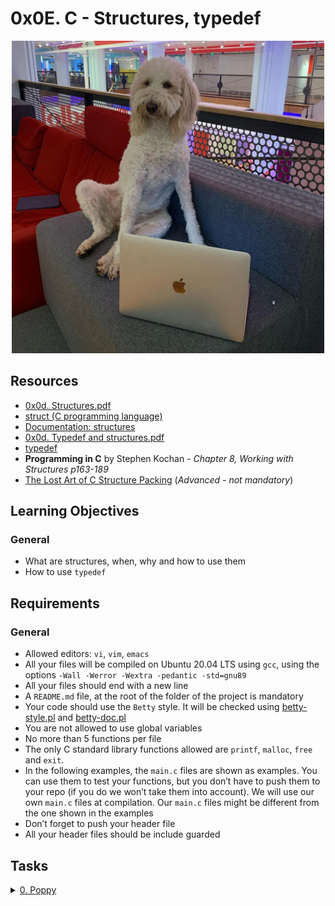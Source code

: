 # 0x0E. C - Structures, typedef

<p align="center">
    <img src="../.imgs/0x0E-1.jpg" width="500" height="500">
</p>

## Resources

- [0x0d. Structures.pdf](../resources/alx/0x0d-Structures.pdf)
- [struct (C programming language)](https://en.wikipedia.org/wiki/Struct_(C_programming_language))
- [Documentation: structures](https://github.com/holbertonschool/Betty/wiki/Documentation:-Data-structures)
- [0x0d. Typedef and structures.pdf](../resources/alx/0x0d-Typedef-and-structures.pdf)
- [typedef](https://publications.gbdirect.co.uk//c_book/chapter8/typedef.html)
- __Programming in C__ by Stephen Kochan - *Chapter 8, Working with Structures p163-189*
- [The Lost Art of C Structure Packing](http://www.catb.org/esr/structure-packing/) (*Advanced - not mandatory*)


## Learning Objectives

### General

- What are structures, when, why and how to use them
- How to use `typedef`


## Requirements

### General

- Allowed editors: `vi`, `vim`, `emacs`
- All your files will be compiled on Ubuntu 20.04 LTS using `gcc`, using the options `-Wall -Werror -Wextra -pedantic -std=gnu89`
- All your files should end with a new line
- A `README.md` file, at the root of the folder of the project is mandatory
- Your code should use the `Betty` style. It will be checked using [betty-style.pl](https://github.com/holbertonschool/Betty/blob/master/betty-style.pl) and [betty-doc.pl](https://github.com/holbertonschool/Betty/blob/master/betty-doc.pl)
- You are not allowed to use global variables
- No more than 5 functions per file
- The only C standard library functions allowed are `printf`, `malloc`, `free` and `exit`.
- In the following examples, the `main.c` files are shown as examples. You can use them to test your functions, but you don’t have to push them to your repo (if you do we won’t take them into account). We will use our own `main.c` files at compilation. Our `main.c` files might be different from the one shown in the examples
- Don’t forget to push your header file
- All your header files should be include guarded



## Tasks

<details>
<summary><a href="./dog.h">0. Poppy</a></summary><br>

<p align="center">
    <img src="../.imgs/0x0E-2.jpg" width="450" height="563">
</p>

Define a new type `struct dog` with the following elements:

- `name`, type = `char *`
- `age`, type = `float`
- `owner`, type = `char *`

```bash
julien@ubuntu:~/0x0d. structures, typedef$ cat 0-main.c
#include <stdio.h>
#include "dog.h"

/**
 * main - check the code
 *
 * Return: Always 0.
 */
int main(void)
{
    struct dog my_dog;

    my_dog.name = "Poppy";
    my_dog.age = 3.5;
    my_dog.owner = "Bob";
    printf("My name is %s, and I am %.1f :) - Woof!\n", my_dog.name, my_dog.age);
    return (0);
}
julien@ubuntu:~/0x0d. structures, typedef$ gcc -Wall -pedantic -Werror -Wextra -std=gnu89 0-main.c -o a
julien@ubuntu:~/0x0d. structures, typedef$ ./a 
My name is Poppy, and I am 3.5 :) - Woof!
julien@ubuntu:~/0x0d. structures, typedef$ 
```

</details>
